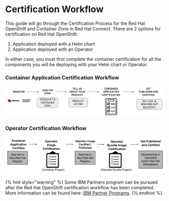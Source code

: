 # Certification Workflow

This guide will go through the Certification Process for the Red Hat OpenShift and Container Zone in Red Hat Connect. There are 2 options for certification on Red Hat OpenShift: 

1. Application deployed with a Helm chart
2. Application deployed with an Operator 

In either case, you must first complete the container certification for all the components you will be deploying with your Helm chart or Operator. 

### Container Application Certification Workflow

![](../.gitbook/assets/cert1.png)

### Operator Certification Workflow

![](../.gitbook/assets/workflow%20%281%29.png)

{% hint style="warning" %}
Some IBM Partners program can be pursued after the Red Hat OpenShift  certification workflow has been completed. More information can be found here: [IBM Partner Programs](https://redhat-connect.gitbook.io/partner-guide-for-red-hat-openshift-and-container/program-on-boarding/ibm-partner-programs). 
{% endhint %}

